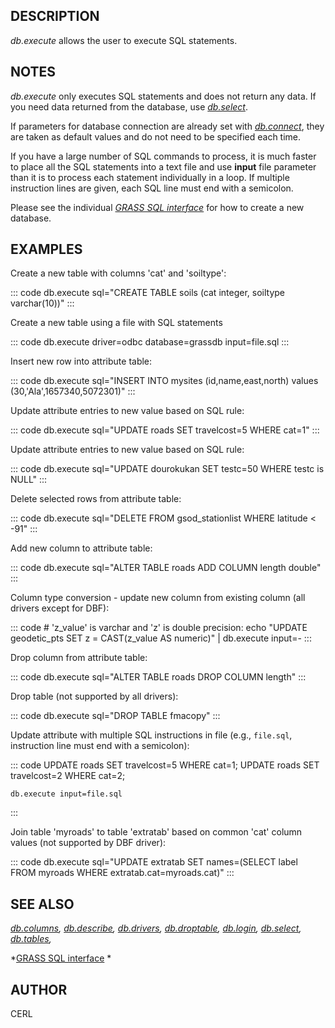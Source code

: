 ## DESCRIPTION

*db.execute* allows the user to execute SQL statements.

## NOTES

*db.execute* only executes SQL statements and does not return any data.
If you need data returned from the database, use
*[db.select](db.select.html)*.

If parameters for database connection are already set with
*[db.connect](db.connect.html)*, they are taken as default values and do
not need to be specified each time.

If you have a large number of SQL commands to process, it is much faster
to place all the SQL statements into a text file and use **input** file
parameter than it is to process each statement individually in a loop.
If multiple instruction lines are given, each SQL line must end with a
semicolon.

Please see the individual *[GRASS SQL interface](sql.html)* for how to
create a new database.

## EXAMPLES

Create a new table with columns \'cat\' and \'soiltype\':

::: code
    db.execute sql="CREATE TABLE soils (cat integer, soiltype varchar(10))"
:::

Create a new table using a file with SQL statements

::: code
    db.execute driver=odbc database=grassdb input=file.sql
:::

Insert new row into attribute table:

::: code
    db.execute sql="INSERT INTO mysites (id,name,east,north) values (30,'Ala',1657340,5072301)"
:::

Update attribute entries to new value based on SQL rule:

::: code
    db.execute sql="UPDATE roads SET travelcost=5 WHERE cat=1"
:::

Update attribute entries to new value based on SQL rule:

::: code
    db.execute sql="UPDATE dourokukan SET testc=50 WHERE testc is NULL"
:::

Delete selected rows from attribute table:

::: code
    db.execute sql="DELETE FROM gsod_stationlist WHERE latitude < -91"
:::

Add new column to attribute table:

::: code
    db.execute sql="ALTER TABLE roads ADD COLUMN length double"
:::

Column type conversion - update new column from existing column (all
drivers except for DBF):

::: code
    # 'z_value' is varchar and 'z' is double precision:
    echo "UPDATE geodetic_pts SET z = CAST(z_value AS numeric)" | db.execute input=-
:::

Drop column from attribute table:

::: code
    db.execute sql="ALTER TABLE roads DROP COLUMN length"
:::

Drop table (not supported by all drivers):

::: code
    db.execute sql="DROP TABLE fmacopy"
:::

Update attribute with multiple SQL instructions in file (e.g.,
`file.sql`, instruction line must end with a semicolon):

::: code
    UPDATE roads SET travelcost=5 WHERE cat=1;
    UPDATE roads SET travelcost=2 WHERE cat=2;

    db.execute input=file.sql
:::

Join table \'myroads\' to table \'extratab\' based on common \'cat\'
column values (not supported by DBF driver):

::: code
    db.execute sql="UPDATE extratab SET names=(SELECT label FROM myroads WHERE extratab.cat=myroads.cat)"
:::

## SEE ALSO

*[db.columns](db.columns.html), [db.describe](db.describe.html),
[db.drivers](db.drivers.html), [db.droptable](db.droptable.html),
[db.login](db.login.html), [db.select](db.select.html),
[db.tables](db.tables.html),*

*[GRASS SQL interface](sql.html) *

## AUTHOR

CERL
